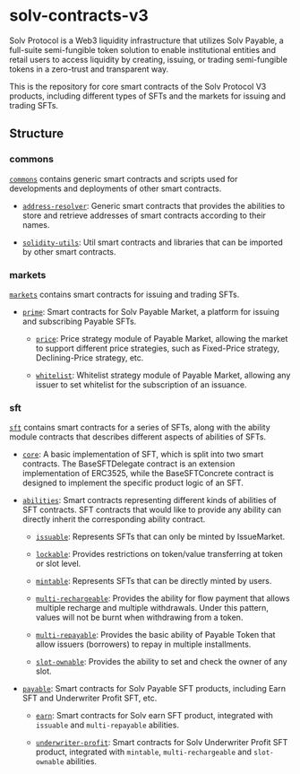 # solv-contracts-v3

Solv Protocol is a Web3 liquidity infrastructure that utilizes Solv Payable, a full-suite semi-fungible token solution to enable institutional entities and retail users to access liquidity by creating, issuing, or trading semi-fungible tokens in a zero-trust and transparent way. 

This is the repository for core smart contracts of the Solv Protocol V3 products, including different types of SFTs and the markets for issuing and trading SFTs. 

## Structure

### commons

[`commons`](./commons) contains generic smart contracts and scripts used for developments and deployments of other smart contracts.

- [`address-resolver`](./commons/address-resolver): Generic smart contracts that provides the abilities to store and retrieve addresses of smart contracts according to their names.

- [`solidity-utils`](./commons/solidity-utils): Util smart contracts and libraries that can be imported by other smart contracts.

### markets

[`markets`](./markets) contains smart contracts for issuing and trading SFTs. 

- [`prime`](./markets/prime): Smart contracts for Solv Payable Market, a platform for issuing and subscribing Payable SFTs.

    - [`price`](./markets/prime/price): Price strategy module of Payable Market, allowing the market to support different price strategies, such as Fixed-Price strategy, Declining-Price strategy, etc.

    - [`whitelist`](./markets/prime/whitelist): Whitelist strategy module of Payable Market, allowing any issuer to set whitelist for the subscription of an issuance.

### sft

[`sft`](./sft) contains smart contracts for a series of SFTs, along with the ability module contracts that describes different aspects of abilities of SFTs.

- [`core`](./sft/core): A basic implementation of SFT, which is split into two smart contracts. The BaseSFTDelegate contract is an extension implementation of ERC3525, while the BaseSFTConcrete contract is designed to implement the specific product logic of an SFT.

- [`abilities`](./sft/abilities): Smart contracts representing different kinds of abilities of SFT contracts. SFT contracts that would like to provide any ability can directly inherit the corresponding ability contract.

    - [`issuable`](./sft/abilities/issuable): Represents SFTs that can only be minted by IssueMarket.

    - [`lockable`](./sft/abilities/lockable): Provides restrictions on token/value transferring at token or slot level.

    - [`mintable`](./sft/abilities/mintable): Represents SFTs that can be directly minted by users.

    - [`multi-rechargeable`](./sft/abilities/multi-rechargeable): Provides the ability for flow payment that allows multiple recharge and multiple withdrawals. Under this pattern, values will not be burnt when withdrawing from a token.

    - [`multi-repayable`](./sft/abilities/multi-repayable): Provides the basic ability of Payable Token that allow issuers (borrowers) to repay in multiple installments.

    - [`slot-ownable`](./sft/abilities/slot-ownable): Provides the ability to set and check the owner of any slot.

- [`payable`](./sft/payable): Smart contracts for Solv Payable SFT products, including Earn SFT and Underwriter Profit SFT, etc.

    - [`earn`](./sft/payable/earn): Smart contracts for Solv earn SFT product, integrated with `issuable` and `multi-repayable` abilities. 

    - [`underwriter-profit`](./sft/payable/underwriter-profit): Smart contracts for Solv Underwriter Profit SFT product, integrated with `mintable`, `multi-rechargeable` and `slot-ownable` abilities.